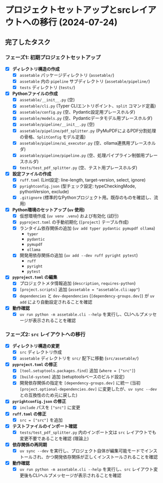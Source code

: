 # プロジェクトセットアップとsrcレイアウトへの移行 (2024-07-24)

## 完了したタスク

### フェーズ1: 初期プロジェクトセットアップ

- [x] **ディレクトリ構造の作成**
  - [x] `assetable` パッケージディレクトリ (`assetable/`)
  - [x] `assetable` 内の `pipeline` サブディレクトリ (`assetable/pipeline/`)
  - [x] `tests` ディレクトリ (`tests/`)
- [x] **Pythonファイルの作成**
  - [x] `assetable/__init__.py` (空)
  - [x] `assetable/cli.py` (Typer CLIエントリポイント、`split` コマンド定義)
  - [x] `assetable/config.py` (空、Pydantic設定用プレースホルダ)
  - [x] `assetable/models.py` (空、Pydanticデータモデル用プレースホルダ)
  - [x] `assetable/pipeline/__init__.py` (空)
  - [x] `assetable/pipeline/pdf_splitter.py` (PyMuPDFによるPDF分割処理の骨格、`SplitConfig` モデル定義)
  - [x] `assetable/pipeline/ai_executor.py` (空、ollama連携用プレースホルダ)
  - [x] `assetable/pipeline/pipeline.py` (空、処理パイプライン制御用プレースホルダ)
  - [x] `tests/test_pdf_splitter.py` (空、テスト用プレースホルダ)
- [x] **設定ファイルの作成**
  - [x] `ruff.toml` (Lint設定: line-length, target-version, select, ignore)
  - [x] `pyrightconfig.json` (型チェック設定: typeCheckingMode, pythonVersion, exclude)
  - [x] `.gitignore` (標準的なPythonプロジェクト用。既存のものを確認し、流用)
- [x] **Python環境のセットアップ (`uv` 使用)**
  - [x] 仮想環境作成 (`uv venv .venv`) および有効化 (試行)
  - [x] `pyproject.toml` の手動初期化 (`[project]` テーブル作成)
  - [x] ランタイム依存関係の追加 (`uv add typer pydantic pymupdf ollama`)
    - `typer`
    - `pydantic`
    - `pymupdf`
    - `ollama`
  - [x] 開発用依存関係の追加 (`uv add --dev ruff pyright pytest`)
    - `ruff`
    - `pyright`
    - `pytest`
- [x] **`pyproject.toml` の編集**
  - [x] プロジェクトメタ情報追加 (`description`, `requires-python`)
  - [x] `[project.scripts]` 追加 (`assetable = "assetable.cli:app"`)
  - [x] `dependencies` と `dev-dependencies` (`[dependency-groups.dev]`) が `uv add` により自動設定されることを確認
- [x] **動作確認**
  - [x] `uv run python -m assetable.cli --help` を実行し、CLIヘルプメッセージが表示されることを確認

### フェーズ2: `src` レイアウトへの移行

- [x] **ディレクトリ構造の変更**
  - [x] `src` ディレクトリ作成
  - [x] `assetable` ディレクトリを `src/` 配下に移動 (`src/assetable/`)
- [x] **`pyproject.toml` の修正**
  - [x] `[tool.setuptools.packages.find]` 追加 (`where = ["src"]`)
  - [x] `[build-system]` 追加 (setuptoolsベースのビルド設定)
  - [x] 開発依存関係の指定を `[dependency-groups.dev]` に統一 (当初 `[project.optional-dependencies.dev]` に変更したが、`uv sync --dev` との互換性のため元に戻した)
- [x] **`pyrightconfig.json` の修正**
  - [x] `include` パスを `["src"]` に変更
- [x] **`ruff.toml` の修正**
  - [x] `src = ["src"]` を追加
- [x] **テストファイルのインポート確認**
  - [x] `tests/test_pdf_splitter.py` 内のインポート文は `src` レイアウトでも変更不要であることを確認 (理論上)
- [x] **依存関係の再同期**
  - [x] `uv sync --dev` を実行し、プロジェクト自体が編集可能モードでインストールされ、かつ開発依存関係が正しくインストールされることを確認
- [x] **動作確認**
  - [x] `uv run python -m assetable.cli --help` を実行し、`src` レイアウト変更後もCLIヘルプメッセージが表示されることを確認

